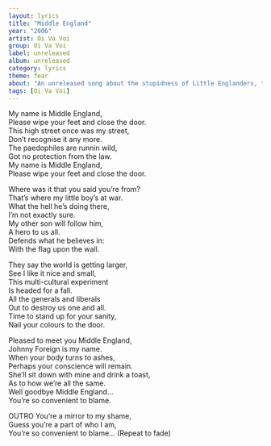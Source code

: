 ```yaml
---
layout: lyrics
title: "Middle England"
year: "2006"
artist: Oi Va Voi
group: Oi Va Voi
label: unreleased
album: unreleased
category: lyrics
theme: fear
about: "An unreleased song about the stupidness of Little Englanders, the tribe to which I am ashamed sometimes to belong. To be sung as a country song in the style of early Johnny Cash."
tags: [Oi Va Voi]
---
```


My name is Middle England,  
Please wipe your feet and close the door.  
This high street once was my street,  
Don’t recognise it any more.  
The paedophiles are runnin wild,  
Got no protection from the law.  
My name is Middle England,  
Please wipe your feet and close the door.  

Where was it that you said you’re from?  
That’s where my little boy’s at war.  
What the hell he’s doing there,    
I’m not exactly sure.  
My other son will follow him,  
A hero to us all.  
Defends what he believes in:  
With the flag upon the wall.  

They say the world is getting larger,  
See I like it nice and small,  
This multi-cultural experiment  
Is headed for a fall.  
All the generals and liberals  
Out to destroy us one and all.  
Time to stand up for your sanity,  
Nail your colours to the door.  

Pleased to meet you Middle England,  
Johnny Foreign is my name.  
When your body turns to ashes,  
Perhaps your conscience will remain.  
She’ll sit down with mine and drink a toast,  
As to how we’re all the same.  
Well goodbye Middle England…  
You’re so convenient to blame.  

OUTRO
You’re a mirror to my shame,  
Guess you’re a part of who I am,  
You’re so convenient to blame…  (Repeat to fade)